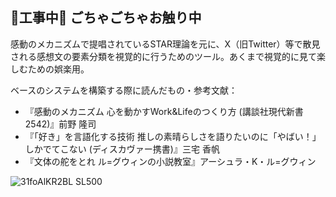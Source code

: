 ## 🚧工事中🚧 ごちゃごちゃお触り中
感動のメカニズムで提唱されているSTAR理論を元に、X（旧Twitter）等で散見される感想文の要素分類を視覚的に行うためのツール。あくまで視覚的に見て楽しむための娯楽用。


ベースのシステムを構築する際に読んだもの・参考文献：

- 『感動のメカニズム 心を動かすWork&Lifeのつくり方 (講談社現代新書 2542)』前野 隆司
- 『「好き」を言語化する技術 推しの素晴らしさを語りたいのに「やばい！」しかでてこない (ディスカヴァー携書)』三宅 香帆
- 『文体の舵をとれ ル=グウィンの小説教室』アーシュラ・K・ル=グウィン



![31foAlKR2BL _SL500_](https://github.com/user-attachments/assets/8ee1895b-930f-4d1c-ac43-8f71dfc3f910)
